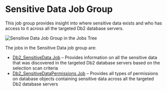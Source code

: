 # Sensitive Data Job Group

This job group provides insight into where sensitive data exists and who has access to it across all
the targeted Db2 database servers.

![Sensitive Data Job Group in the Jobs Tree](/img/product_docs/accessanalyzer/solutions/databases/db2/sensitivedata/sensitivedatajobstree.webp)

The jobs in the Sensitive Data job group are:

- [Db2_SensitiveData Job](/docs/accessanalyzer/12.0/solutions/databases/db2/sensitivedata/db2_sensitivedata.md) – Provides information on all the sensitive data
  that was discovered in the targeted Db2 database servers based on the selection scan criteria
- [Db2_SensitiveDataPermissions Job](/docs/accessanalyzer/12.0/solutions/databases/db2/sensitivedata/db2_sensitivedatapermissions.md) – Provides all types of
  permissions on database objects containing sensitive data across all the targeted Db2 database
  servers
